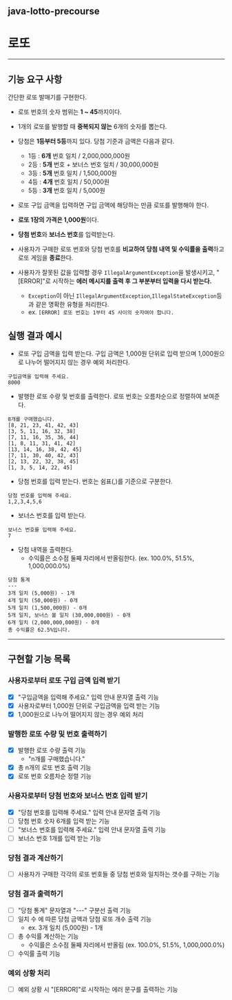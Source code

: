 ## java-lotto-precourse
# 로또
***
## 기능 요구 사항
간단한 로또 발매기를 구현한다.
- 로또 번호의 숫자 범위는 **1 ~ 45**까지이다.
- 1개의 로또를 발행할 때 **중복되지 않는** 6개의 숫자를 뽑는다.
- 당첨은 **1등부터 5등**까지 있다. 당첨 기준과 금액은 다음과 같다.
    - 1등 : **6개** 번호 일치 / 2,000,000,000원
    - 2등 : **5개** 번호 + 보너스 번호 일치 / 30,000,000원
    - 3등 : **5개** 번호 일치 / 1,500,000원
    - 4등 : **4개** 번호 일치 / 50,000원
    - 5등 : **3개** 번호 일치 / 5,000원
- 로또 구입 금액을 입력하면 구입 금액에 해당하는 만큼 로또를 발행해야 한다.
- **로또 1장의 가격은 1,000원**이다.
- **당첨 번호**와 **보너스 번호**를 입력받는다.
- 사용자가 구매한 로또 번호와 당첨 번호를 **비교하여** 
**당첨 내역 및 수익률을 출력**하고 로또 게임을 **종료**한다.

- 사용자가 잘못된 값을 입력할 경우 `IllegalArgumentException`을 발생시키고, 
"[ERROR]"로 시작하는 **에러 메시지를 출력 후 그 부분부터 입력을 다시 받는다.**
    - `Exception`이 아닌 `IllegalArgumentException`,`IllegalStateException`등과 같은 명확한 유형을 처리한다.
    - ex. ```[ERROR] 로또 번호는 1부터 45 사이의 숫자여야 합니다.```

## 실행 결과 예시
- 로또 구입 금액을 입력 받는다. 구입 금액은 1,000원 단위로 입력 받으며 1,000원으로 나누어 떨어지지 않는 경우 예외 처리한다.
```
구입금액을 입력해 주세요.
8000
```
- 발행한 로또 수량 및 번호를 출력한다. 로또 번호는 오름차순으로 정렬하여 보여준다.
```
8개를 구매했습니다.
[8, 21, 23, 41, 42, 43]
[3, 5, 11, 16, 32, 38]
[7, 11, 16, 35, 36, 44]
[1, 8, 11, 31, 41, 42]
[13, 14, 16, 38, 42, 45]
[7, 11, 30, 40, 42, 43]
[2, 13, 22, 32, 38, 45]
[1, 3, 5, 14, 22, 45]
```
- 당첨 번호를 입력 받는다. 번호는 쉼표(,)를 기준으로 구분한다.
```
당첨 번호를 입력해 주세요.
1,2,3,4,5,6
```
- 보너스 번호를 입력 받는다.
```
보너스 번호를 입력해 주세요.
7
```
- 당첨 내역을 출력한다.
  - 수익률은 소수점 둘째 자리에서 반올림한다. (ex. 100.0%, 51.5%, 1,000,000.0%)
```
당첨 통계
---
3개 일치 (5,000원) - 1개
4개 일치 (50,000원) - 0개
5개 일치 (1,500,000원) - 0개
5개 일치, 보너스 볼 일치 (30,000,000원) - 0개
6개 일치 (2,000,000,000원) - 0개
총 수익률은 62.5%입니다.
```
***
## 구현할 기능 목록
### 사용자로부터 로또 구입 금액 입력 받기
- [x] "구입금액을 입력해 주세요." 입력 안내 문자열 출력 기능
- [x] 사용자로부터 1,000원 단위로 구입금액을 입력 받는 기능
- [x] 1,000원으로 나누어 떨어지지 않는 경우 예외 처리

### 발행한 로또 수량 및 번호 출력하기
- [x] 발행한 로또 수량 출력 기능
  - "n개를 구매했습니다."
- [x] 총 n개의 로또 번호 출력 기능
- [x] 로또 번호 오름차순 정렬 기능

### 사용자로부터 당첨 번호와 보너스 번호 입력 받기
- [x] "당첨 번호를 입력해 주세요." 입력 안내 문자열 출력 기능
- [ ] 당첨 번호 숫자 6개를 입력 받는 기능
- [ ] "보너스 번호를 입력해 주세요." 입력 안내 문자열 출력 기능
- [ ] 보너스 번호 1개를 입력 받는 기능

### 당첨 결과 계산하기
- [ ] 사용자가 구매한 각각의 로또 번호들 중 당첨 번호와 일치하는 갯수를 구하는 기능

### 당첨 결과 출력하기
- [ ] "당첨 통계" 문자열과 "---" 구분선 출력 기능
- [ ] 일치 수 에 따른 당첨 금액과 당첨 로또 개수 출력 기능
  - ex. 3개 일치 (5,000원) - 1개 
- [ ] 총 수익률 계산하는 기능
  - 수익률은 소수점 둘째 자리에서 반올림 (ex. 100.0%, 51.5%, 1,000,000.0%)
- [ ] 수익률 출력 기능

### 예외 상황 처리
- [ ] 예외 상황 시 "[ERROR]"로 시작하는 에러 문구를 출력하는 기능  


